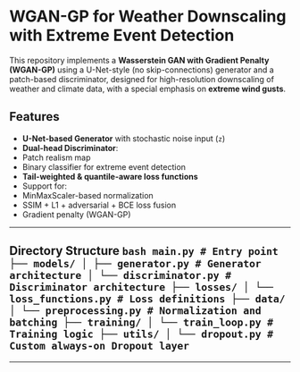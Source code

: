 # WGAN-GP for Weather Downscaling with Extreme Event Detection

This repository implements a **Wasserstein GAN with Gradient Penalty (WGAN-GP)** using a U-Net-style (no skip-connections) generator and a patch-based discriminator, designed for high-resolution downscaling of weather and climate data, with a special emphasis on **extreme wind gusts**.

##  Features

-  **U-Net-based Generator** with stochastic noise input (`z`)
-  **Dual-head Discriminator**: 
  - Patch realism map
  - Binary classifier for extreme event detection
-  **Tail-weighted & quantile-aware loss functions**
-  Support for:
  - MinMaxScaler-based normalization
  - SSIM + L1 + adversarial + BCE loss fusion
  - Gradient penalty (WGAN-GP)

---

## Directory Structure ```bash main.py # Entry point ├── models/ │ ├── generator.py # Generator architecture │ └── discriminator.py # Discriminator architecture ├── losses/ │ └── loss_functions.py # Loss definitions ├── data/ │ └── preprocessing.py # Normalization and batching ├── training/ │ └── train_loop.py # Training logic ├── utils/ │ └── dropout.py # Custom always-on Dropout layer ```

---

